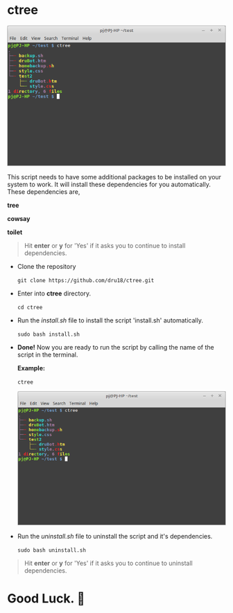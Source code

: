 # ctree

  ![ctree.png](https://github.com/dru18/ctree/blob/master/screenshots/ctree.png)

This script needs to have some additional packages to be installed on your system to work. It will install these dependencies for you automatically. These dependencies are,

**tree**

**cowsay**

**toilet**

> Hit **enter** or **y** for 'Yes' if it asks you to continue to install dependencies.

- Clone the repository

  `git clone https://github.com/dru18/ctree.git`

- Enter into **ctree** directory.

  `cd ctree`

- Run the *install.sh* file to install the script 'install.sh' automatically.

  `sudo bash install.sh`

- **Done!** Now you are ready to run the script by calling the name of the script in the terminal.

  **Example:**

  `ctree`

  ![ctree](https://github.com/dru18/ctree/blob/master/screenshots/ctree.png)

- Run the *uninstall.sh* file to uninstall the script and it's dependencies.

  `sudo bash uninstall.sh`

> Hit **enter** or **y** for 'Yes' if it asks you to continue to uninstall dependencies.


# Good Luck. :penguin:
